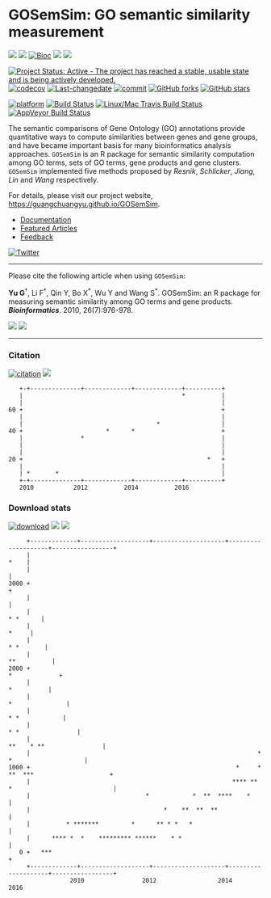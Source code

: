 GOSemSim: GO semantic similarity measurement
============================================

[![](https://img.shields.io/badge/release%20version-2.2.0-green.svg?style=flat)](https://bioconductor.org/packages/GOSemSim) [![](https://img.shields.io/badge/devel%20version-2.1.3-green.svg?style=flat)](https://github.com/guangchuangyu/GOSemSim) [![Bioc](http://www.bioconductor.org/shields/years-in-bioc/GOSemSim.svg)](https://www.bioconductor.org/packages/devel/bioc/html/GOSemSim.html#since) [![](https://img.shields.io/badge/download-47079/total-blue.svg?style=flat)](https://bioconductor.org/packages/stats/bioc/GOSemSim) [![](https://img.shields.io/badge/download-2208/month-blue.svg?style=flat)](https://bioconductor.org/packages/stats/bioc/GOSemSim)

[![Project Status: Active - The project has reached a stable, usable state and is being actively developed.](http://www.repostatus.org/badges/latest/active.svg)](http://www.repostatus.org/#active) [![codecov](https://codecov.io/gh/GuangchuangYu/GOSemSim/branch/master/graph/badge.svg)](https://codecov.io/gh/GuangchuangYu/GOSemSim/) [![Last-changedate](https://img.shields.io/badge/last%20change-2017--04--27-green.svg)](https://github.com/GuangchuangYu/GOSemSim/commits/master) [![commit](http://www.bioconductor.org/shields/commits/bioc/GOSemSim.svg)](https://www.bioconductor.org/packages/devel/bioc/html/GOSemSim.html#svn_source) [![GitHub forks](https://img.shields.io/github/forks/GuangchuangYu/GOSemSim.svg)](https://github.com/GuangchuangYu/GOSemSim/network) [![GitHub stars](https://img.shields.io/github/stars/GuangchuangYu/GOSemSim.svg)](https://github.com/GuangchuangYu/GOSemSim/stargazers)

[![platform](http://www.bioconductor.org/shields/availability/devel/GOSemSim.svg)](https://www.bioconductor.org/packages/devel/bioc/html/GOSemSim.html#archives) [![Build Status](http://www.bioconductor.org/shields/build/devel/bioc/GOSemSim.svg)](https://bioconductor.org/checkResults/devel/bioc-LATEST/GOSemSim/) [![Linux/Mac Travis Build Status](https://img.shields.io/travis/GuangchuangYu/GOSemSim/master.svg?label=Mac%20OSX%20%26%20Linux)](https://travis-ci.org/GuangchuangYu/GOSemSim) [![AppVeyor Build Status](https://img.shields.io/appveyor/ci/Guangchuangyu/GOSemSim/master.svg?label=Windows)](https://ci.appveyor.com/project/GuangchuangYu/GOSemSim)

The semantic comparisons of Gene Ontology (GO) annotations provide quantitative ways to compute similarities between genes and gene groups, and have became important basis for many bioinformatics analysis approaches. `GOSemSim` is an R package for semantic similarity computation among GO terms, sets of GO terms, gene products and gene clusters. `GOSemSim` implemented five methods proposed by *Resnik*, *Schlicker*, *Jiang*, *Lin* and *Wang* respectively.

For details, please visit our project website, <https://guangchuangyu.github.io/GOSemSim>.

-   [Documentation](https://guangchuangyu.github.io/GOSemSim/documentation/)
-   [Featured Articles](https://guangchuangyu.github.io/GOSemSim/featuredArticles/)
-   [Feedback](https://guangchuangyu.github.io/GOSemSim/#feedback)

[![Twitter](https://img.shields.io/twitter/url/https/github.com/GuangchuangYu/GOSemSim.svg?style=social)](https://twitter.com/intent/tweet?hashtags=GOSemSim&url=http://bioinformatics.oxfordjournals.org/content/26/7/976&screen_name=guangchuangyu)

------------------------------------------------------------------------

Please cite the following article when using `GOSemSim`:

**Yu G**<sup>†</sup>, Li F<sup>†</sup>, Qin Y, Bo X<sup>\*</sup>, Wu Y and Wang S<sup>\*</sup>. GOSemSim: an R package for measuring semantic similarity among GO terms and gene products. ***Bioinformatics***. 2010, 26(7):976-978.

[![](https://img.shields.io/badge/doi-10.1093/bioinformatics/btq064-green.svg?style=flat)](http://dx.doi.org/10.1093/bioinformatics/btq064) [![](https://img.shields.io/badge/Altmetric-18-green.svg?style=flat)](https://www.altmetric.com/details/100979)

------------------------------------------------------------------------

### Citation

[![citation](https://img.shields.io/badge/cited%20by-273-green.svg?style=flat)](https://scholar.google.com.hk/scholar?oi=bibs&hl=en&cites=9484177541993722322) [![](https://img.shields.io/badge/ESI-Highly%20Cited%20Paper-green.svg?style=flat)](http://apps.webofknowledge.com/InboundService.do?mode=FullRecord&customersID=RID&IsProductCode=Yes&product=WOS&Init=Yes&Func=Frame&DestFail=http%3A%2F%2Fwww.webofknowledge.com&action=retrieve&SrcApp=RID&SrcAuth=RID&SID=Y2CXu6nry8nDQZcUy1w&UT=WOS%3A000276045800023)

       +-+--------------+-------------+-------------+----------+
       |                                            *          |
       |                                                       |
    60 +                                                       +
       |                                                       |
       |                                     *                 |
    40 +                       *      *                        +
       |                *                                      |
       |                                                       |
       |                                                       |
    20 +                                                   *   +
       |                                                       |
       | *       *                                             |
       +-+--------------+-------------+-------------+----------+
       2010           2012          2014          2016          

### Download stats

[![download](http://www.bioconductor.org/shields/downloads/GOSemSim.svg)](https://bioconductor.org/packages/stats/bioc/GOSemSim/) [![](https://img.shields.io/badge/download-47079/total-blue.svg?style=flat)](https://bioconductor.org/packages/stats/bioc/GOSemSim) [![](https://img.shields.io/badge/download-2208/month-blue.svg?style=flat)](https://bioconductor.org/packages/stats/bioc/GOSemSim)

         +-------------+-------------------+--------------------+--------------------+-----------------+
         |                                                                                        *    |
         |                                                                                             |
    3000 +                                                                                             +
         |                                                                                             |
         |                                                                                    * *      |
         |                                                                                       *     |
         |                                                                                   * *       |
         |                                                                                 **          |
    2000 +                                                                               *             +
         |                                                                                  *          |
         |                                                                             *               |
         |                                                                              * *            |
         |                                                                          * *                |
         |                                                                   **    * **                |
         |                                                               *        *                    |
    1000 +                                                         *     * **  ***                     +
         |                                                        **** ** *                            |
         |                                *            *  **  ****    *                                |
         |                                     *    **  **  **                                         |
         |          * *******         *      ** * *   *                                                |
         |      **** *  *    ********* ******    * *                                                   |
       0 +   ***                                                                                       +
         +-------------+-------------------+--------------------+--------------------+-----------------+
                     2010                2012                 2014                 2016
